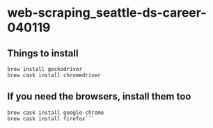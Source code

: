 # web-scraping_seattle-ds-career-040119

## Things to install
```pip install selenium
brew install geckodriver
brew cask install chromedriver
```

## If you need the browsers, install them too
```
brew cask install google-chrome
brew cask install firefox```
